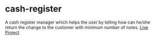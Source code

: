 # cash-register
 A cash register manager which helps the user by telling how can he/she return the change to the customer with minimum number of notes.
 [Live Project](https://cash-register-aatish.netlify.app//)
